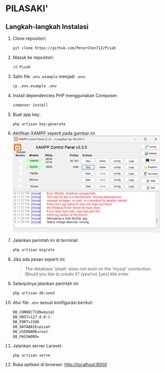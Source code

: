 # PILASAKI'

## Langkah-langkah Instalasi

1. Clone repositori:
    ```bash
    git clone https://github.com/PeterChen712/Pisah
    ```

2. Masuk ke repositori:
    ```bash 
    cd Pisah
    ```

3. Salin file `.env.example` menjadi `.env`:
    ```bash
    cp .env.example .env
    ```

4. Install dependencies PHP menggunakan Composer:
    ```bash
    composer install
    ```

5. Buat app key:
    ```bash
    php artisan key:generate
    ```

6. Aktifkan XAMPP seperti pada gambar ini
    ![XAMPP](README/step1.png)

7. Jalankan perintah ini di terminal:
    ```bash
    php artisan migrate
    ```

8. Jika ada pesan seperti ini:
    > The database 'pisah' does not exist on the 'mysql' connection. Would you like to create it? (yes/no) [yes]
    klik enter


9. Selanjutnya jalankan perintah ini:
    ```bash
    php artisan db:seed
    ```

10. Atur file `.env` sesuai konfigurasi berikut:
    ```env
    DB_CONNECTION=mysql
    DB_HOST=127.0.0.1
    DB_PORT=3306
    DB_DATABASE=pisah
    DB_USERNAME=root
    DB_PASSWORD=
    ```

11. Jalankan server Laravel:
    ```bash
    php artisan serve
    ```

12. Buka aplikasi di browser:
    [http://localhost:8000](http://localhost:8000)
